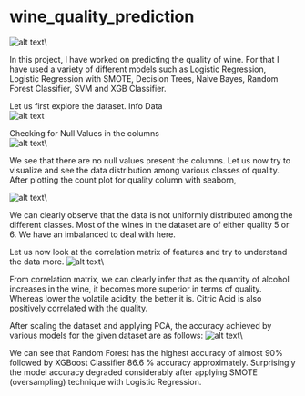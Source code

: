 # wine_quality_prediction

![alt text](https://miro.medium.com/proxy/0*ZSVUxU_Tr3rrvioS)\

In this project, I have worked on predicting the quality of wine. For that I have used a variety of different models such as Logistic Regression, Logistic Regression with SMOTE, Decision Trees, Naive Bayes, Random Forest Classifier, SVM and XGB Classifier.

Let us first explore the dataset.
Info Data\
![alt text](https://i.imgur.com/jUfprPr.jpg)


Checking for Null Values in the columns\
![alt text](https://i.imgur.com/SLWEWHk.jpg)\

We see that there are no null values present the columns. Let us now try to visualize and see the data distribution among various classes of quality.
After plotting the count plot for quality column with seaborn,

![alt text](https://i.imgur.com/yzWwOMQ.jpg)\


We can clearly observe that the data is not uniformly distributed among the different classes. Most of the wines in the dataset are of either quality 5 or 6. We have an imbalanced to deal with here.

Let us now look at the correlation matrix of features and try to understand the data more.
![alt text](https://i.imgur.com/rfH3QSJ.jpg)\

From correlation matrix, we can clearly infer that as the quantity of alcohol increases in the wine, it becomes more superior in terms of quality. Whereas lower the volatile acidity, the better it is. Citric Acid is also positively correlated with the quality.

After scaling the dataset and applying PCA, the accuracy achieved by various models for the given dataset are as follows:
![alt text](https://i.imgur.com/q2qzSRL.jpg)\

We can see that Random Forest has the highest accuracy of almost 90% followed by XGBoost Classifier 86.6 % accuracy approximately. Surprisingly the model accuracy degraded considerably after applying SMOTE (oversampling) technique with Logistic Regression.

